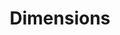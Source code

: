 ---
layout: default
bigquery: https://console.cloud.google.com/bigquery?p=covid-19-dimensions-ai&page=table&d=data&t=publications
contributors: Digital Science, https://www.digital-science.com/
cost: Free for personal, non-commercial use.
description: Dimensions contains more than 100 million publications, ranging from
  articles published in scholarly journals, books and book chapters, to preprints
  and conference proceedings. All publications are contextualized with linked data
  sets, funding, publications, patents, clinical trials, and policy documents. You
  can also view associated categories, funders, institutions, and researcher profiles.
documentation: https://docs.dimensions.ai/bigquery/index.html
last_edit: Mon, 04 Apr 2022 19:04:00 GMT
location: https://www.dimensions.ai/products/free/
maintained_by: Digital Science, https://www.digital-science.com/
schema_fields: '[''established'', ''family_members_ids'', ''year'', ''book_title'',
  ''date_print'', ''category_icrp_cso'', ''aliases'', ''research_org_city_names'',
  ''description'', ''funder_orgs'', ''abstract'', ''filing_status'', ''family_id'',
  ''granted_year'', ''citations'', ''clinical_trial_ids'', ''funding_chf'', ''repository_url'',
  ''foa_number'', ''funding_eur'', ''email_address'', ''date_modified'', ''category_hrcs_hc'',
  ''associated_grant_ids'', ''inventor_names'', ''publication_date'', ''authors'',
  ''grant_number'', ''pmcid'', ''category_for'', ''end_year'', ''links'', ''conditions'',
  ''cpc'', ''eisbn'', ''title'', ''original_title'', ''granted_date'', ''category_rcdc'',
  ''funding_cad'', ''research_org_countries'', ''assignee_countries'', ''pmid'', ''associated_publication_arxiv_id'',
  ''funder_countries'', ''research_org_state_names'', ''subtitles'', ''start_year'',
  ''funding_amount'', ''gender'', ''original_assignee_orgs'', ''funder_org_acronyms'',
  ''category_bra'', ''repository_id'', ''associated_publication_id'', ''language'',
  ''date_imported_gbq'', ''isbn'', ''expiration_date'', ''original_abstract'', ''category_sdg'',
  ''funding_aud'', ''cited_by_ids'', ''volume'', ''researcher_ids'', ''source_id'',
  ''publication_ids'', ''date_normal'', ''type'', ''current_assignee_orgs'', ''relationships'',
  ''doi'', ''proceedings_title'', ''registry'', ''funding_nzd'', ''priority_date'',
  ''family_count'', ''interventions'', ''investigators'', ''funding_currency'', ''filing_date'',
  ''funding_jpy'', ''linkout'', ''mesh_terms'', ''funding_cny'', ''filing_year'',
  ''open_access_categories'', ''reference_ids'', ''conference'', ''journal_lists'',
  ''acronyms'', ''assignee_orgs'', ''id'', ''altmetrics'', ''status'', ''funding_usd'',
  ''labels'', ''organisation_details'', ''acronym'', ''category_icrp_ct'', ''associated_publication_doi'',
  ''issue'', ''phase'', ''categories'', ''funder_org'', ''priority_year'', ''wikipedia_url'',
  ''funding_gbp'', ''brief_title'', ''category_hrcs_rac'', ''original_assignee'',
  ''active_years'', ''arxiv_id'', ''jurisdiction'', ''original_assignee_countries'',
  ''resulting_publication_doi'', ''research_org_cities'', ''concepts'', ''funder_org_cities'',
  ''created_date'', ''funder_org_state_codes'', ''category_uoa'', ''parent_id'', ''research_org_state_codes'',
  ''research_orgs'', ''funding_details'', ''patent_ids'', ''license'', ''category_hra'',
  ''resulting_publication_ids'', ''external_ids'', ''acknowledgements'', ''application_number'',
  ''legal_status'', ''embargo_date'', ''funder_org_countries'', ''citations_count'',
  ''date_inserted'', ''name'', ''ipcr'', ''address'', ''book_series_title'', ''end_date'',
  ''kind'', ''metrics'', ''expiration_year'', ''associated_publication_pmid'', ''open_access_categories_v2'',
  ''research_org_country_names'', ''current_assignee'', ''supporting_grant_ids'',
  ''editors'', ''publication_year'', ''mesh_headings'', ''current_assignee_countries'',
  ''citation_string'', ''start_date'', ''repository_name'', ''types'', ''legal_events'',
  ''date_online'', ''pages'', ''date'', ''journal'', ''publisher'']'
shortname: dimensions
tags:
- scholarly literature
- patents
- funding
- clinical trials
- academic profiles
terms_of_use: 'Use of both the Dimensions COVID-19 dataset and full Dimensions dataset
  are subject to the Dimensions Terms of use: https://www.dimensions.ai/policies-terms-legal '
title: Dimensions
uuid: dcff88bd-fe6b-4fdb-8159-809bf9d7bc1c
---
